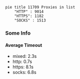 
```mermaid
pie title 11709 Proxies in list
    "HTTP" : 9014
    "HTTPS": 1182
    "SOCKS" : 1513
```

### Some Info
#### Average Timeout

- mixed: 2.3s
- http: 0.7s
- https: 8.1s
- socks: 6.8s